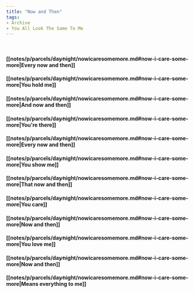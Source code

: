 ```yaml
---
title: "Now and Then"
tags:
- Archive
- You All Look The Same To Me
---
```

&nbsp;
#### [[notes/p/parcels/day∕night/nowicaresomemore.md#now-i-care-some-more|Every now and then]]
#### [[notes/p/parcels/day∕night/nowicaresomemore.md#now-i-care-some-more|You hold me]]
#### [[notes/p/parcels/day∕night/nowicaresomemore.md#now-i-care-some-more|And now and then]]
#### [[notes/p/parcels/day∕night/nowicaresomemore.md#now-i-care-some-more|You're there]]
#### [[notes/p/parcels/day∕night/nowicaresomemore.md#now-i-care-some-more|Every now and then]]
#### [[notes/p/parcels/day∕night/nowicaresomemore.md#now-i-care-some-more|You show me]]
#### [[notes/p/parcels/day∕night/nowicaresomemore.md#now-i-care-some-more|That now and then]]
#### [[notes/p/parcels/day∕night/nowicaresomemore.md#now-i-care-some-more|You care]]
#### [[notes/p/parcels/day∕night/nowicaresomemore.md#now-i-care-some-more|Now and then]]
#### [[notes/p/parcels/day∕night/nowicaresomemore.md#now-i-care-some-more|You love me]]
#### [[notes/p/parcels/day∕night/nowicaresomemore.md#now-i-care-some-more|Now and then]]
#### [[notes/p/parcels/day∕night/nowicaresomemore.md#now-i-care-some-more|Means everything to me]]
